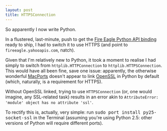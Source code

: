 ```yaml
---
layout: post
title: HTTPSConnection
---
```

So apparently I now write Python.

In a flustered, last-minute, push to get the [Fire Eagle Python API binding][Fire Eagle Python binding] ready to ship, I had to switch it to use HTTPS (and point to `fireeagle.yahooapis.com`, natch).

Given that I'm relatively new to Python, it took a moment to realise I had simply to switch from `httplib.HTTPConnection` to `httplib.HTTPSConnection`. This would have all been fine, save one issue: apparently, the otherwise wonderful [MacPorts][] doesn't appear to link [OpenSSL][OpenSSL] in Python by default (which, naturally, is a requirement for HTTPS).

Without OpenSSL linked, trying to use `HTTPSConnection` (or, one would imagine, any SSL-related task) results in an error akin to `AttributeError: 'module' object has no attribute 'ssl'`.

To rectify this is, actually, very simple: run <kbd>sudo port install py25-socket-ssl</kbd> in the Terminal (assuming you're using Python 2.5: other versions of Python will require different ports).


[Fire Eagle Python binding]: http://fireeagle.com/developer/
[MacPorts]:                  http://macports.org/
[OpenSSL]:                   http://www.openssl.org/
